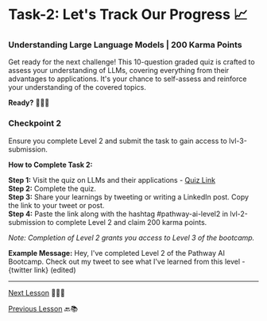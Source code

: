 # Task-2: Let's Track Our Progress 📈
### Understanding Large Language Models | 200 Karma Points

Get ready for the next challenge! This 10-question graded quiz is crafted to assess your understanding of LLMs, covering everything from their advantages to applications. It's your chance to self-assess and reinforce your understanding of the covered topics.

**Ready?** 🚀🤓📝

### Checkpoint 2

Ensure you complete Level 2 and submit the task to gain access to ⁠lvl-3-submission⁠.

**How to Complete Task 2:**

**Step 1:** Visit the quiz on LLMs and their applications - [Quiz Link](https://quizizz.com/join?gc=68955031)  
**Step 2:** Complete the quiz.  
**Step 3:** Share your learnings by tweeting or writing a LinkedIn post. Copy the link to your tweet or post.  
**Step 4:** Paste the link along with the hashtag #pathway-ai-level2 in ⁠lvl-2-submission to complete Level 2 and claim 200 karma points.

*Note: Completion of Level 2 grants you access to Level 3 of the bootcamp.*

**Example Message:**
Hey, I've completed Level 2 of the Pathway AI Bootcamp. Check out my tweet to see what I've learned from this level - {twitter link} (edited)

---

[Next Lesson](https://github.com/gtech-mulearn/Pathway-AI-Bootcamp/blob/main/Word%20Vectors%20Simplified%20Part-1.md) 📖👣🔜

[Previous Lesson](https://github.com/gtech-mulearn/Pathway-AI-Bootcamp/blob/main/Basic%20Of%20LLM%20Part-2.md) 🔙📚

